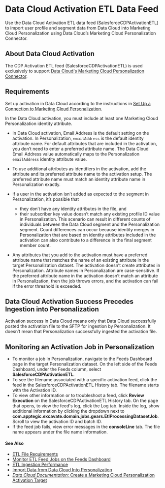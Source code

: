 

# Data Cloud Activation ETL Data Feed

Use the Data Cloud Activation ETL data feed (SalesforceCDPActivationETL) to
import user profile and segment data from Data Cloud into Marketing Cloud
Personalization using Data Cloud’s Marketing Cloud Personalization Connector.

## About Data Cloud Activation

The CDP Activation ETL feed (SalesforceCDPActivationETL) is used exclusively
to support [Data Cloud's Marketing Cloud Personalization
Connector](https://help.salesforce.com/s/articleView?id=sf.c360_a_interaction_studio_connector.htm&language=en_US&type=5).

## Requirements

Set up activation in Data Cloud according to the instructions in [Set Up a
Connection to Marketing Cloud
Personalization](https://help.salesforce.com/s/articleView?id=sf.c360_a_set_up_interaction_studio_connector.htm&language=en_US&type=5).

In the Data Cloud activation, you must include at least one Marketing Cloud
Personalization identity attribute.

  * In Data Cloud activation, Email Address is the default setting on the activation. In Personalization, `emailAddress` is the default identity attribute name. For default attributes that are included in the activation, you don’t need to enter a preferred attribute name. The Data Cloud Email Address value automatically maps to the Personalization `emailAddress` identity attribute value.
  * To use additional attributes as identifiers in the activation, add the attribute and its preferred attribute name to the activation setup. The preferred attribute name must match an identity attribute name in Personalization exactly.
  * If a user in the activation isn’t added as expected to the segment in Personalization, it’s possible that
    * they don’t have any identity attributes in the file, and
    * their subscriber key value doesn’t match any existing profile ID value in Personalization.
This scenario can result in different counts of individuals between the Data
Cloud segment and the Personalization segment. Count differences can occur
because identity merges in Personalization that are based on identity
attributes included in the activation can also contribute to a difference in
the final segment member count.

  * Any attributes that you add to the activation must have a preferred attribute name that matches the name of an existing attribute in the target Personalization dataset. The activation doesn’t create attributes in Personalization. Attribute names in Personalization are case-sensitive. If the preferred attribute name in the activation doesn’t match an attribute in Personalization, then the job throws errors, and the activation can fail if the error threshold is exceeded.

## Data Cloud Activation Success Precedes Ingestion into Personalization

Activation success in Data Cloud means only that Data Cloud successfully
posted the activation file to the SFTP for ingestion by Personalization. It
doesn’t mean that Personalization successfully ingested the activation file.

## Monitoring an Activation Job in Personalization

  * To monitor a job in Personalization, navigate to the Feeds Dashboard page in the target Personalization dataset. On the left side of the Feeds Dashboard, under the Feeds column, select **SalesforceCDPActivationETL**.
  * To see the filename associated with a specific activation feed, click the feed in the SalesforceCDPActivationETL History tab. The filename starts with the Activation ID.
  * To view other information or to troubleshoot a feed, click **Review Execution** on the SalesforceCDPActivationETL History tab. On the page that opens, to view the feed's log, click the Log tab. Inside the log, show additional information by clicking the dropdown next to **com.apptegic.excavate.domain.jobs.gears.EtlProcessingDatasetJob**. Scroll to view the activation ID and batch ID.
  * If the feed job fails, view error messages in the **consoleLine** tab. The file name appears under the file name information.

#### See Also

  * [ETL File Requirements](https://help.salesforce.com/s/articleView?id=sf.mc_pers_etl_file_requirements.htm&language=en_US&type=5 "ETL files contain entries such as users, products, subscription list members, promotions, transactions, and more. These files must be in a CSV format and can be encrypted or compressed. The file formats must follow the explicit schema requirements for each ETL data feed. Typically, you upload ETL files automatically using the SFTP site, but you can also manually upload a file.")
  * [Monitor ETL Feed Jobs on the Feeds Dashboard](https://help.salesforce.com/s/articleView?id=sf.mc_pers_etl_feeds_dashboard.htm&language=en_US&type=5 "The Feeds Dashboard provides details about ETL feed jobs.")
  * [ETL Ingestion Performance](https://help.salesforce.com/s/articleView?id=sf.mc_pers_etl_performance.htm&language=en_US&type=5 "Marketing Cloud Personalization doesn’t guarantee a throughput rate for ETL ingestion, so it’s helpful to know which factors can affect ETL ingestion rates. Many of these factors depend on the type of record that the feed modifies. ETL processing speeds vary across accounts and datasets.")
  * [Import Data from Data Cloud Into Personalization](https://help.salesforce.com/s/articleView?id=sf.mc_pers_salesforce_cdp_import.htm&language=en_US&type=5 "Ingest Salesforce Data Cloud profile and segment data into Marketing Cloud Personalization.")
  * [ _Data Cloud Documentation:_ Create a Marketing Cloud Personalization Activation Target](https://help.salesforce.com/s/articleView?id=sf.c360_a_create_mc_personalization_activation_target.htm&language=en_US&type=5)

